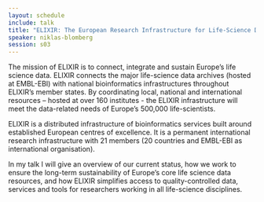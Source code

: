 ```yaml
---
layout: schedule
include: talk
title: "ELIXIR: The European Research Infrastructure for Life-Science Data"
speaker: niklas-blomberg
session: s03
---
```



The mission of ELIXIR is to connect, integrate and sustain Europe’s life science
data. ELIXIR connects the major life-science data archives (hosted at EMBL-EBI)
with national bioinformatics infrastructures throughout ELIXIR’s member states.
By coordinating local, national and international resources – hosted at over 160
institutes - the ELIXIR infrastructure will meet the data-related needs of
Europe’s 500,000 life-scientists.

ELIXIR is a distributed infrastructure of bioinformatics services built around
established European centres of excellence. It is a permanent international
research infrastructure with 21 members (20 countries and EMBL-EBI as
international organisation).

In my talk I will give an overview of our current status, how we work to ensure
the long-term sustainability of Europe’s core life science data resources, and
how ELIXIR simplifies access to quality-controlled data, services and tools for
researchers working in all life-science disciplines.
